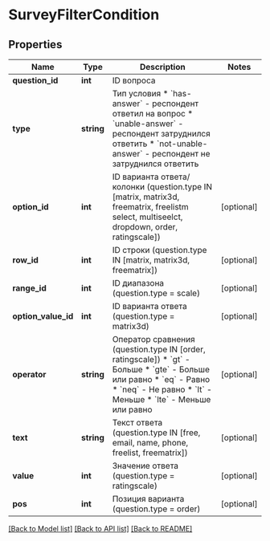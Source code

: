 # SurveyFilterCondition

## Properties
Name | Type | Description | Notes
------------ | ------------- | ------------- | -------------
**question_id** | **int** | ID вопроса | 
**type** | **string** | Тип условия  * &#x60;has-answer&#x60; - респондент ответил на вопрос * &#x60;unable-answer&#x60; - респондент затруднился ответить * &#x60;not-unable-answer&#x60; - респондент не затруднился ответить | 
**option_id** | **int** | ID варианта ответа/колонки (question.type IN [matrix, matrix3d, freematrix, freelistm select, multiseelct, dropdown, order, ratingscale]) | [optional] 
**row_id** | **int** | ID строки (question.type IN [matrix, matrix3d, freematrix]) | [optional] 
**range_id** | **int** | ID диапазона (question.type &#x3D; scale) | [optional] 
**option_value_id** | **int** | ID варианта ответа (question.type &#x3D; matrix3d) | [optional] 
**operator** | **string** | Оператор сравнения (question.type IN [order, ratingscale])  * &#x60;gt&#x60; - Больше * &#x60;gte&#x60; - Больше или равно * &#x60;eq&#x60; - Равно * &#x60;neq&#x60; - Не равно * &#x60;lt&#x60; - Меньше * &#x60;lte&#x60; - Меньше или равно | [optional] 
**text** | **string** | Текст ответа (question.type IN [free, email, name, phone, freelist, freematrix]) | [optional] 
**value** | **int** | Значение ответа (question.type &#x3D; ratingscale) | [optional] 
**pos** | **int** | Позиция варианта (question.type &#x3D; order) | [optional] 

[[Back to Model list]](../README.md#documentation-for-models) [[Back to API list]](../README.md#documentation-for-api-endpoints) [[Back to README]](../README.md)


